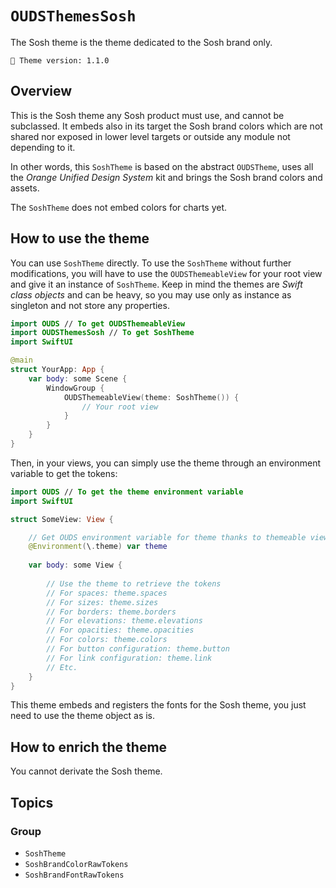 # ``OUDSThemesSosh``

The Sosh theme is the theme dedicated to the Sosh brand only.

<!-- NOTE: Do not forget to update tokens version -->
```
🧱 Theme version: 1.1.0
```

## Overview

This is the Sosh theme any Sosh product must use, and cannot be subclassed.
It embeds also in its target the Sosh brand colors which are not shared nor exposed in lower level targets or outside any module not depending to it.

In other words, this ``SoshTheme`` is based on the abstract `OUDSTheme`, uses all the *Orange Unified Design System* kit and brings the Sosh brand colors and assets.

The ``SoshTheme`` does not embed colors for charts yet.

## How to use the theme

You can use ``SoshTheme`` directly. To use the ``SoshTheme`` without further modifications, you will have to use the `OUDSThemeableView` for your root view and give it an instance of ``SoshTheme``. Keep in mind the themes are *Swift class objects* and can be heavy, so you may use only as instance as singleton and not store any properties.

```swift
import OUDS // To get OUDSThemeableView
import OUDSThemesSosh // To get SoshTheme
import SwiftUI

@main
struct YourApp: App {
    var body: some Scene {
        WindowGroup {
            OUDSThemeableView(theme: SoshTheme()) {
                // Your root view
            }
        }
    }
}
```

Then, in your views, you can simply use the theme through an environment variable to get the tokens:

```swift
import OUDS // To get the theme environment variable
import SwiftUI

struct SomeView: View {

    // Get OUDS environment variable for theme thanks to themeable view
    @Environment(\.theme) var theme
    
    var body: some View {
        
        // Use the theme to retrieve the tokens
        // For spaces: theme.spaces
        // For sizes: theme.sizes
        // For borders: theme.borders
        // For elevations: theme.elevations
        // For opacities: theme.opacities
        // For colors: theme.colors
        // For button configuration: theme.button
        // For link configuration: theme.link
        // Etc.
    }
}
```

This theme embeds and registers the fonts for the Sosh theme, you just need to use the theme object as is.

## How to enrich the theme

You cannot derivate the Sosh theme.

## Topics

### Group

- ``SoshTheme``
- ``SoshBrandColorRawTokens``
- ``SoshBrandFontRawTokens``
